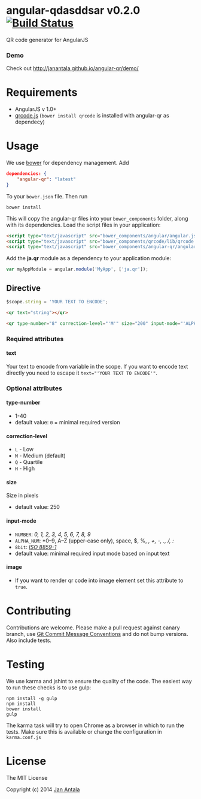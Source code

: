 # angular-qdasddsar v0.2.0 [![Build Status](https://travis-ci.org/janantala/angular-qr.png?branch=master)](https://travis-ci.org/janantala/angular-qr)

QR code generator for AngularJS

### Demo

Check out http://janantala.github.io/angular-qr/demo/

# Requirements

- AngularJS v 1.0+
- [qrcode.js](https://github.com/janantala/qrcode) (`bower install qrcode` is installed with angular-qr as dependecy)

# Usage

We use [bower](http://twitter.github.com/bower/) for dependency management. Add

```json
dependencies: {
    "angular-qr": "latest"
}
```

To your `bower.json` file. Then run

    bower install

This will copy the angular-qr files into your `bower_components` folder, along with its dependencies. Load the script files in your application:

```html
<script type="text/javascript" src="bower_components/angular/angular.js"></script>
<script type="text/javascript" src="bower_components/qrcode/lib/qrcode.min.js"></script>
<script type="text/javascript" src="bower_components/angular-qr/angular-qr.min.js"></script>
```

Add the **ja.qr** module as a dependency to your application module:

```js
var myAppModule = angular.module('MyApp', ['ja.qr']);
```

## Directive    

```js
$scope.string = 'YOUR TEXT TO ENCODE';
```

```html
<qr text="string"></qr>
```

```html
<qr type-number="8" correction-level="'M'" size="200" input-mode="'ALPHA_NUM'" text="string" image="true"></qr>
```

### Required attributes

#### text
Your text to encode from variable in the scope. If you want to encode text directly you need to escape it `text="'YOUR TEXT TO ENCODE'"`.

### Optional attributes

#### type-number
- 1-40
- default value: `0` = minimal required version

#### correction-level
- `L` - Low
- `M` - Medium (default)
- `Q` - Quartile
- `H` - High
 
#### size
Size in pixels
- default value: 250

#### input-mode
- `NUMBER`: *0, 1, 2, 3, 4, 5, 6, 7, 8, 9*
- `ALPHA_NUM`: *0–9, A–Z (upper-case only), space, $, %, *, +, -, ., /, :*
- `8bit`: *[ISO 8859-1](http://en.wikipedia.org/wiki/ISO_8859-1)*
- default value: minimal required input mode based on input text

#### image
- If you want to render qr code into image element set this attribute to `true`.

# Contributing

Contributions are welcome. Please make a pull request against canary branch, use [Git Commit Message Conventions](https://docs.google.com/document/d/1QrDFcIiPjSLDn3EL15IJygNPiHORgU1_OOAqWjiDU5Y/edit#heading=h.uyo6cb12dt6w) and do not bump versions. Also include tests.

# Testing

We use karma and jshint to ensure the quality of the code. The easiest way to run these checks is to use gulp:

    npm install -g gulp
    npm install
    bower install
    gulp

The karma task will try to open Chrome as a browser in which to run the tests. Make sure this is available or change the configuration in `karma.conf.js` 


# License

The MIT License

Copyright (c) 2014 [Jan Antala](http://www.janantala.com)
